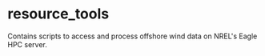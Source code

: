 # resource_tools

Contains scripts to access and process offshore wind data on NREL's Eagle HPC server.

